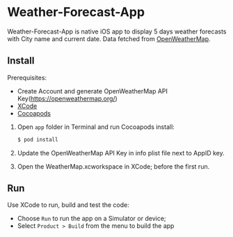 # Weather-Forecast-App

Weather-Forecast-App is native iOS app to display 5 days weather forecasts with City name and current date.
Data fetched from [OpenWeatherMap](http://openweathermap.org/forecast5).

## Install

Prerequisites:

* Create Account and generate OpenWeatherMap API Key(https://openweathermap.org/) 
* [XCode](https://developer.apple.com/xcode/)  
* [Cocoapods](http://cocoapods.org/) 

1. Open `app` folder in Terminal and run Cocoapods install:

    ```sh
    $ pod install
    ```
   
2. Update the OpenWeatherMap API Key in info plist file next to AppID key.

3. Open the WeatherMap.xcworkspace in XCode; before the first run.

## Run

Use XCode to run, build and test the code:
* Choose `Run` to run the app on a Simulator or device;
* Select `Product > Build` from the menu to build the app

